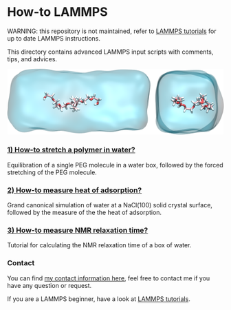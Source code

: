 # How-to LAMMPS

WARNING: this repository is not maintained, refer to [LAMMPS tutorials](https://lammpstutorials.github.io/) for up to date LAMMPS instructions.

This directory contains advanced LAMMPS input scripts with comments, tips, and advices. 

![Image of PEG molecule pulled in water](PEG-H2O/PEGinH2O.png)

### [1) How-to stretch a polymer in water?](PEG-H2O/PEG-H2O.rst)

Equilibration of a single PEG molecule in a water box, followed by the forced stretching of the PEG molecule.

### [2) How-to measure heat of adsorption?](NaCl-H2O-GCMC/NaCl-H2O-GCMC.rst)

Grand canonical simulation of water at a NaCl(100) solid crystal surface, followed by the measure of the the heat of adsorption.

### [3) How-to measure NMR relaxation time?](https://nmrformd.readthedocs.io/en/latest/tutorials/tutorial01.html)

Tutorial for calculating the NMR relaxation time of a box of water.

### Contact

You can find [my contact information here](https://simongravelle.github.io/), feel free to contact me if you have any question or request.

If you are a LAMMPS beginner, have a look at [LAMMPS tutorials](https://lammpstutorials.github.io/).
